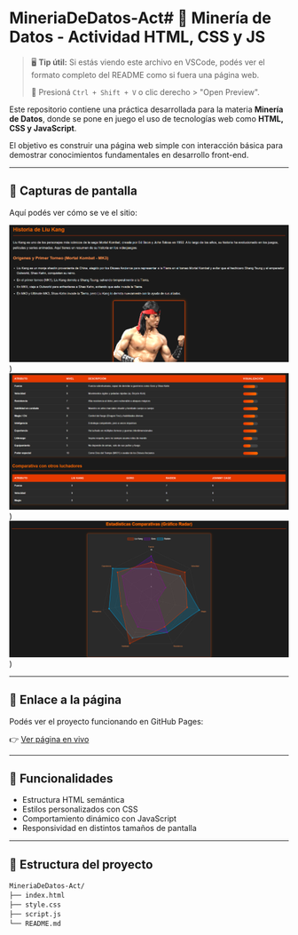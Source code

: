 # MineriaDeDatos-Act# 🧠 Minería de Datos - Actividad HTML, CSS y JS

> 🖥️ **Tip útil:** Si estás viendo este archivo en VSCode, podés ver el formato completo del README como si fuera una página web.
>
> 📄 Presioná `Ctrl + Shift + V` o clic derecho > "Open Preview".

Este repositorio contiene una práctica desarrollada para la materia **Minería de Datos**, donde se pone en juego el uso de tecnologías web como **HTML, CSS y JavaScript**. 

El objetivo es construir una página web simple con interacción básica para demostrar conocimientos fundamentales en desarrollo front-end.

---

## 📸 Capturas de pantalla

Aquí podés ver cómo se ve el sitio:

![Vista previa del sitio](./Assets/Pagina.png))
![Vista previa del sitio](./Assets/Estadistica.png))
![Vista previa del sitio](./Assets/Grafico.png))

---

## 🔗 Enlace a la página

Podés ver el proyecto funcionando en GitHub Pages:

👉 [Ver página en vivo](https://makkigan666.github.io/MineriaDeDatos-Act/)

---

## 🎯 Funcionalidades

- Estructura HTML semántica
- Estilos personalizados con CSS
- Comportamiento dinámico con JavaScript
- Responsividad en distintos tamaños de pantalla

---

## 📂 Estructura del proyecto

```bash
MineriaDeDatos-Act/
├── index.html
├── style.css
├── script.js
└── README.md

